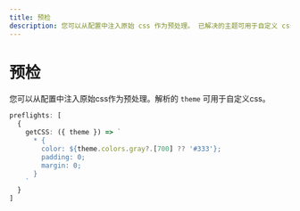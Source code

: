 ```yaml
---
title: 预检
description: 您可以从配置中注入原始 css 作为预处理。 已解决的主题可用于自定义 css。
---
```


# 预检

您可以从配置中注入原始css作为预处理。解析的 `theme` 可用于自定义css。

<!--eslint-skip-->

```ts
preflights: [
  {
    getCSS: ({ theme }) => `
      * {
        color: ${theme.colors.gray?.[700] ?? '#333'};
        padding: 0;
        margin: 0;
      }
    `
  }
]
```
